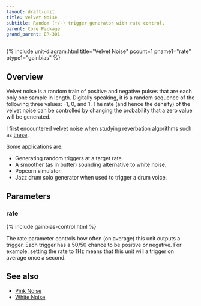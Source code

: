 ```yaml
---
layout: draft-unit
title: Velvet Noise
subtitle: Random (+/-) trigger generator with rate control.
parent: Core Package
grand_parent: ER-301
---
```


{% include unit-diagram.html
title="Velvet Noise"
pcount=1
pname1="rate"
ptype1="gainbias"
%}

## Overview

Velvet noise is a random train of positive and negative pulses that are each only one sample in length.  Digitally speaking, it is a random sequence of the following three values: -1, 0, and 1.  The rate (and hence the density) of the velvet noise can be controlled by changing the probability that a zero value will be generated.

I first encountered velvet noise when studying reverbation algorithms such as [these](https://www.google.com/search?q=velvet+noise+reverb).

Some applications are:
* Generating random triggers at a target rate.
* A smoother (as in butter) sounding alternative to white noise.
* Popcorn simulator.
* Jazz drum solo generator when used to trigger a drum voice.

## Parameters

### rate
{% include gainbias-control.html %}

The rate parameter controls how often (on average) this unit outputs a trigger.  Each trigger has a 50/50 chance to be positive or negative.  For example, setting the rate to 1Hz means that this unit will a trigger on average once a second.

## See also
* [Pink Noise](pink-noise)
* [White Noise](white-noise)